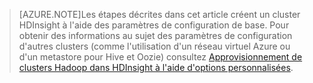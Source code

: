 
> [AZURE.NOTE]Les étapes décrites dans cet article créent un cluster HDInsight à l'aide des paramètres de configuration de base. Pour obtenir des informations au sujet des paramètres de configuration d'autres clusters (comme l'utilisation d'un réseau virtuel Azure ou d'un metastore pour Hive et Oozie) consultez [Approvisionnement de clusters Hadoop dans HDInsight à l'aide d'options personnalisées](../articles/hdinsight/hdinsight-provision-clusters.md).

<!---HONumber=August15_HO6-->